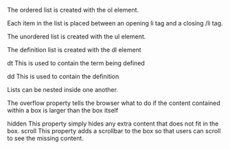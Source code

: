 The ordered list is created with
the ol element.

Each item in the list is placed
between an opening li tag
and a closing /li tag.

The unordered list is created
with the ul element.

The definition list is created with
the dl element

 dt This is used to contain the term
being defined 

dd This is used to contain the
definition

Lists can be nested inside one another.

The overflow property tells the
browser what to do if the content
contained within a box is larger
than the box itself

hidden
This property simply hides any
extra content that does not fit in
the box.
scroll
This property adds a scrollbar to
the box so that users can scroll
to see the missing content.